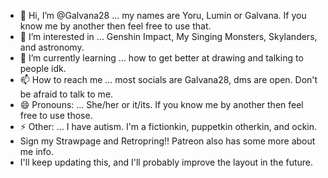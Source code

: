- 👋 Hi, I’m @Galvana28 ... my names are Yoru, Lumin or Galvana. If you know me by another then feel free to use that.
- 👀 I’m interested in ... Genshin Impact, My Singing Monsters, Skylanders, and astronomy.
- 🌱 I’m currently learning ... how to get better at drawing and talking to people idk.
- 📫 How to reach me ... most socials are Galvana28, dms are open. Don't be afraid to talk to me.
- 😄 Pronouns: ... She/her or it/its. If you know me by another then feel free to use those.
- ⚡ Other: ... I have autism. I'm a fictionkin, puppetkin otherkin, and ockin.
- Sign my Strawpage and Retropring!! Patreon also has some more about me info.
- I'll keep updating this, and I'll probably improve the layout in the future.

<!---
Galvana28/Galvana28 is a ✨ special ✨ repository because its `README.md` (this file) appears on your GitHub profile.
You can click the Preview link to take a look at your changes.
--->
